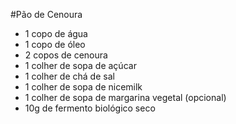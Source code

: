 #Pão de Cenoura

- 1 copo de água
- 1 copo de óleo
- 2 copos de cenoura
- 1 colher de sopa de açúcar
- 1 colher de chá de sal
- 1 colher de sopa de nicemilk
- 1 colher de sopa de margarina vegetal (opcional)
- 10g de fermento biológico seco